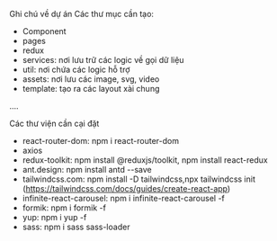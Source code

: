 Ghi chú về dự án
Các thư mục cần tạo:
- Component
- pages
- redux
- services: nơi lưu trữ các logic về gọi dữ liệu
- util: nơi chứa các logic hỗ trợ
- assets: nơi lưu các image, svg, video
- template: tạo ra các layout xài chung

....

Các thư viện cần cại đặt
- react-router-dom: npm i react-router-dom
- axios
- redux-toolkit: npm install @reduxjs/toolkit, npm install react-redux
- ant.design: npm install antd --save
- tailwindcss.com: npm install -D tailwindcss,npx tailwindcss init (https://tailwindcss.com/docs/guides/create-react-app)
- infinite-react-carousel: npm i infinite-react-carousel -f
- formik: npm i formik -f
- yup: npm i yup -f
- sass: npm i sass sass-loader

